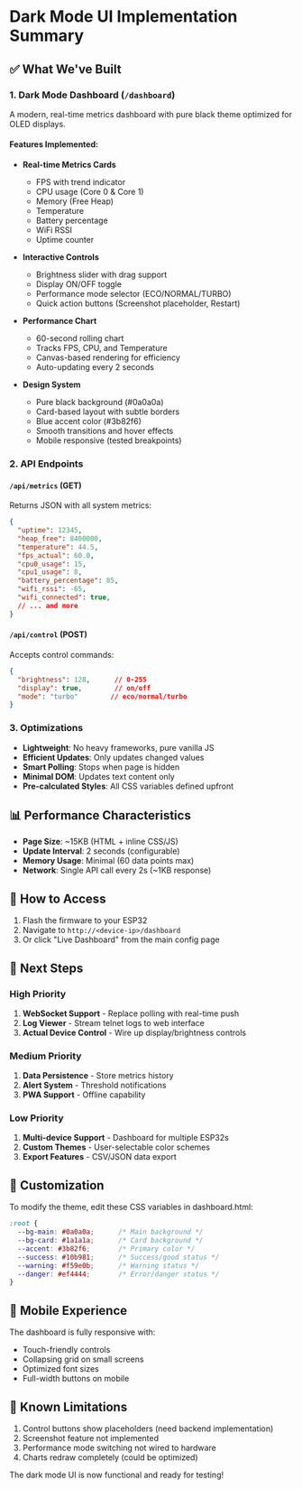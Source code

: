 # Dark Mode UI Implementation Summary

## ✅ What We've Built

### 1. **Dark Mode Dashboard** (`/dashboard`)
A modern, real-time metrics dashboard with pure black theme optimized for OLED displays.

#### Features Implemented:
- **Real-time Metrics Cards**
  - FPS with trend indicator
  - CPU usage (Core 0 & Core 1)
  - Memory (Free Heap)
  - Temperature
  - Battery percentage
  - WiFi RSSI
  - Uptime counter

- **Interactive Controls**
  - Brightness slider with drag support
  - Display ON/OFF toggle
  - Performance mode selector (ECO/NORMAL/TURBO)
  - Quick action buttons (Screenshot placeholder, Restart)

- **Performance Chart**
  - 60-second rolling chart
  - Tracks FPS, CPU, and Temperature
  - Canvas-based rendering for efficiency
  - Auto-updating every 2 seconds

- **Design System**
  - Pure black background (#0a0a0a)
  - Card-based layout with subtle borders
  - Blue accent color (#3b82f6)
  - Smooth transitions and hover effects
  - Mobile responsive (tested breakpoints)

### 2. **API Endpoints**

#### `/api/metrics` (GET)
Returns JSON with all system metrics:
```json
{
  "uptime": 12345,
  "heap_free": 8400000,
  "temperature": 44.5,
  "fps_actual": 60.0,
  "cpu0_usage": 15,
  "cpu1_usage": 8,
  "battery_percentage": 85,
  "wifi_rssi": -65,
  "wifi_connected": true,
  // ... and more
}
```

#### `/api/control` (POST)
Accepts control commands:
```json
{
  "brightness": 128,      // 0-255
  "display": true,        // on/off
  "mode": "turbo"        // eco/normal/turbo
}
```

### 3. **Optimizations**
- **Lightweight**: No heavy frameworks, pure vanilla JS
- **Efficient Updates**: Only updates changed values
- **Smart Polling**: Stops when page is hidden
- **Minimal DOM**: Updates text content only
- **Pre-calculated Styles**: All CSS variables defined upfront

## 📊 Performance Characteristics

- **Page Size**: ~15KB (HTML + inline CSS/JS)
- **Update Interval**: 2 seconds (configurable)
- **Memory Usage**: Minimal (60 data points max)
- **Network**: Single API call every 2s (~1KB response)

## 🚀 How to Access

1. Flash the firmware to your ESP32
2. Navigate to `http://<device-ip>/dashboard`
3. Or click "Live Dashboard" from the main config page

## 🔧 Next Steps

### High Priority
1. **WebSocket Support** - Replace polling with real-time push
2. **Log Viewer** - Stream telnet logs to web interface
3. **Actual Device Control** - Wire up display/brightness controls

### Medium Priority
1. **Data Persistence** - Store metrics history
2. **Alert System** - Threshold notifications
3. **PWA Support** - Offline capability

### Low Priority
1. **Multi-device Support** - Dashboard for multiple ESP32s
2. **Custom Themes** - User-selectable color schemes
3. **Export Features** - CSV/JSON data export

## 🎨 Customization

To modify the theme, edit these CSS variables in dashboard.html:
```css
:root {
  --bg-main: #0a0a0a;      /* Main background */
  --bg-card: #1a1a1a;      /* Card background */
  --accent: #3b82f6;       /* Primary color */
  --success: #10b981;      /* Success/good status */
  --warning: #f59e0b;      /* Warning status */
  --danger: #ef4444;       /* Error/danger status */
}
```

## 📱 Mobile Experience

The dashboard is fully responsive with:
- Touch-friendly controls
- Collapsing grid on small screens
- Optimized font sizes
- Full-width buttons on mobile

## 🐛 Known Limitations

1. Control buttons show placeholders (need backend implementation)
2. Screenshot feature not implemented
3. Performance mode switching not wired to hardware
4. Charts redraw completely (could be optimized)

The dark mode UI is now functional and ready for testing!